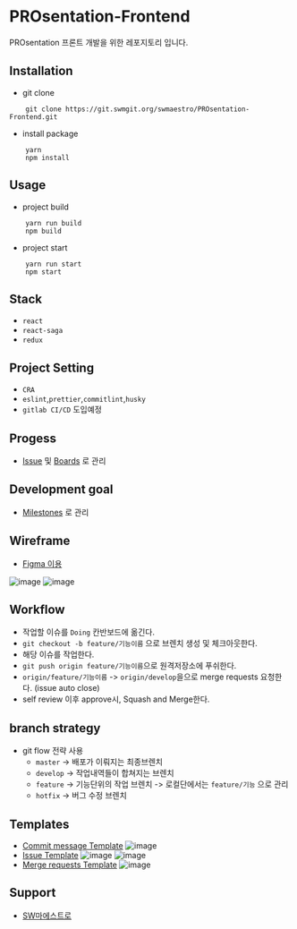 # PROsentation-Frontend
PROsentation 프론트 개발을 위한 레포지토리 입니다.


## Installation
- git clone
```
    git clone https://git.swmgit.org/swmaestro/PROsentation-Frontend.git
```
- install package
```
    yarn
    npm install
```

## Usage
- project build
```
    yarn run build
    npm build
```
- project start
```
    yarn run start
    npm start
```

## Stack
- `react`
- `react-saga`
- `redux`

## Project Setting
- `CRA`
- `eslint`,`prettier`,`commitlint`,`husky`
- `gitlab CI/CD` 도입예정

## Progess
- [Issue](https://13.125.91.162/swmaestro/PROsentation-Frontend/issues) 및 [Boards](https://13.125.91.162/swmaestro/PROsentation-Frontend/-/boards) 로 관리

## Development goal
- [Milestones](https://13.125.91.162/swmaestro/PROsentation-Frontend/-/milestones) 로 관리

## Wireframe
- [Figma 이용](https://www.figma.com/file/VMrRCqwbti0cibct0bKTbO/프로젠테이션-와이어프레임-ver.0.1?node-id=86%3A925)

![image](/uploads/8a79ba100fbb2d536e64e7997092fa3d/image.png)
![image](/uploads/835a5942a402d916cc391a07ea2b81e7/image.png)

## Workflow
- 작업할 이슈를 `Doing` 칸반보드에 옮긴다.
- `git checkout -b feature/기능이름` 으로 브렌치 생성 및 체크아웃한다.
- 해당 이슈를 작업한다.
- `git push origin feature/기능이름`으로 원격저장소에 푸쉬한다.
- `origin/feature/기능이름` -> `origin/develop`을으로 merge requests 요청한다. (issue auto close)
- self review 이후 approve시, Squash and Merge한다.

## branch strategy
- git flow 전략 사용
    - `master` -> 배포가 이뤄지는 최종브렌치
    - `develop` -> 작업내역들이 합쳐지는 브렌치
    - `feature` -> 기능단위의 작업 브렌치 -> 로컬단에서는 `feature/기능` 으로 관리
    - `hotfix` -> 버그 수정 브렌치

## Templates
- [Commit message Template](https://git.swmgit.org/swmaestro/PROsentation-Frontend/-/wikis/Commit-message-Template)
![image](/uploads/90fbe8b1bf28e44f94173a2b2aa41017/image.png)
- [Issue Template](https://git.swmgit.org/swmaestro/PROsentation-Frontend/-/wikis/Issue-Template)
![image](/uploads/67d5a4f22c1f7655801230d8d8758d0c/image.png)
![image](/uploads/335562a3931f6c93b3c99923802c2567/image.png)
- [Merge requests Template](https://git.swmgit.org/swmaestro/PROsentation-Frontend/-/wikis/Merge-requests-Template)
![image](/uploads/d7f4ddf09b43ceea4ea09d74913f5422/image.png)

## Support
- [SW마에스트로](http://swmaestro.org/user/main.do)